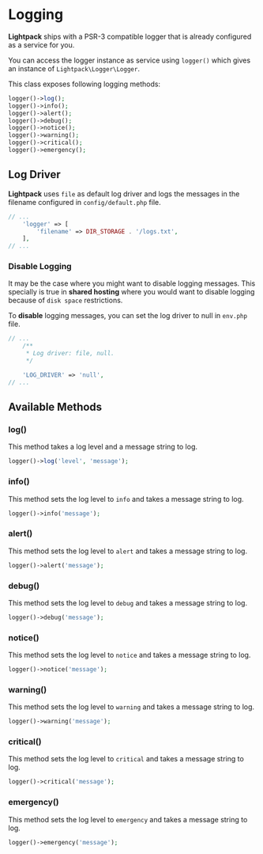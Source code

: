 # Logging

**Lightpack** ships with a PSR-3 compatible logger that is already configured as a service for you.

You can access the logger instance as service using `logger()` which gives an instance of `Lightpack\Logger\Logger`. 

This class exposes following logging methods:

```php
logger()->log();
logger()->info();
logger()->alert();
logger()->debug();
logger()->notice();
logger()->warning();
logger()->critical();
logger()->emergency();
```

## Log Driver

**Lightpack** uses `file` as default log driver and logs the messages in the filename configured in `config/default.php` file.

```php
// ...
    'logger' => [
        'filename' => DIR_STORAGE . '/logs.txt',
    ],
// ...
```

### Disable Logging

It may be the case where you might want to disable logging messages. This specially is true in **shared hosting** where you would want to disable logging because of `disk space` restrictions.

To **disable** logging messages, you can set the log driver to null in `env.php` file.

```php
// ...
    /**
     * Log driver: file, null.
     */

    'LOG_DRIVER' => 'null',
// ...
```

## Available Methods

### log()

This method takes a log level and a message string to log.

```php
logger()->log('level', 'message');
```

### info()

This method sets the log level to `info` and takes a message string to log.

```php
logger()->info('message');
```

### alert()

This method sets the log level to `alert` and takes a message string to log.

```php
logger()->alert('message');
```

### debug()

This method sets the log level to `debug` and takes a message string to log.

```php
logger()->debug('message');
```

### notice()

This method sets the log level to `notice` and takes a message string to log.

```php
logger()->notice('message');
```

### warning()

This method sets the log level to `warning` and takes a message string to log.

```php
logger()->warning('message');
```

### critical()

This method sets the log level to `critical` and takes a message string to log.

```php
logger()->critical('message');
```

### emergency()

This method sets the log level to `emergency` and takes a message string to log.

```php
logger()->emergency('message');
```